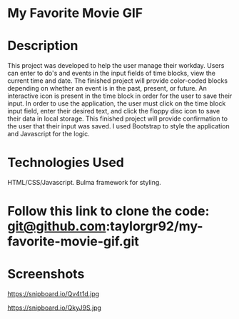 # My Favorite Movie GIF


# Description

This project was developed to help the user manage their workday. Users can enter to do's and events in the input fields of time blocks, view the current time and date. The finished project will provide color-coded blocks depending on whether an event is in the past, present, or future. An interactive icon is present in the time block in order for the user to save their input. In order to use the application, the user must click on the time block input field, enter their desired text, and click the floppy disc icon to save their data in local storage. This finished project will provide confirmation to the user that their input was saved. I used Bootstrap to style the application and Javascript for the logic.


# Technologies Used
HTML/CSS/Javascript. Bulma framework for styling.

# Follow this link to clone the code: git@github.com:taylorgr92/my-favorite-movie-gif.git

# Screenshots

https://snipboard.io/Qv4t1d.jpg

https://snipboard.io/QkyJ9S.jpg
